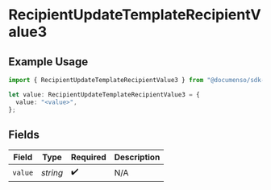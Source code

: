 # RecipientUpdateTemplateRecipientValue3

## Example Usage

```typescript
import { RecipientUpdateTemplateRecipientValue3 } from "@documenso/sdk-typescript/models/operations";

let value: RecipientUpdateTemplateRecipientValue3 = {
  value: "<value>",
};
```

## Fields

| Field              | Type               | Required           | Description        |
| ------------------ | ------------------ | ------------------ | ------------------ |
| `value`            | *string*           | :heavy_check_mark: | N/A                |